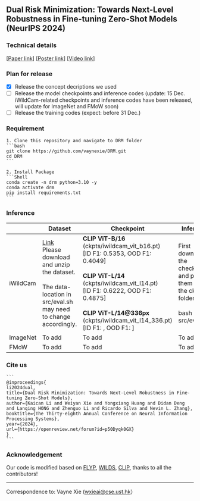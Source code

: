 ## Dual Risk Minimization: Towards Next-Level Robustness in Fine-tuning Zero-Shot Models (NeurIPS 2024)

### Technical details
[[Paper link](https://arxiv.org/abs/2411.19757)]          [[Poster link](https://drive.google.com/file/d/1kD7zwrWxMg_7JaZ3J3dP0uuPh2zsUC5V/view?usp=drive_link)]          [[Video link](https://neurips.cc/virtual/2024/poster/93578)]

### Plan for release

- [x] Release the concept decriptions we used 
- [ ] Release the model checkpoints and inference codes (update: 15 Dec. iWildCam-related checkpoints and inference codes have been released, will update for ImageNet and FMoW soon)
- [ ] Release the training codes (expect: before 31 Dec.)

### Requirement

````
1. Clone this repository and navigate to DRM folder
```bash
git clone https://github.com/vaynexie/DRM.git
cd DRM
```

2. Install Package
```Shell
conda create -n drm python=3.10 -y
conda activate drm
pip install requirements.txt
```
````

### Inference

|          | Dataset                                                      | Checkpoint                                                   | Inference                                                    |
| :------- | ------------------------------------------------------------ | ------------------------------------------------------------ | ------------------------------------------------------------ |
| iWildCam | [Link](https://hkustconnect-my.sharepoint.com/:u:/g/personal/wxieai_connect_ust_hk/EUZoLIp5ZHtPhJ67X3F0hw0BdN-pZ1OWmT3FlBaOfwDUbA?e=wfKf4H)<br />Please download and unzip the dataset.<br /><br />The data-location in src/eval.sh may need to change accordingly. | **CLIP ViT-B/16**<br />(ckpts/iwildcam_vit_b16.pt) <br />[ID F1: 0.5353, OOD F1: 0.4049]<br /><br />**CLIP ViT-L/14**<br />(ckpts/iwildcam_vit_l14.pt) <br />[ID F1: 0.6222, OOD F1: 0.4875]<br /><br />**CLIP ViT-L/14@336px**<br />(ckpts/iwildcam_vit_l14_336.pt) <br />[ID F1: , OOD F1: ] | First download the checkpoints and put them under the ckpts folder <br /><br />bash src/eval.sh |
| ImageNet | To add                                                       | To add                                                       | To add                                                       |
| FMoW     | To add                                                       | To add                                                       | To add                                                       |

### Cite us

````
```
@inproceedings{
li2024dual,
title={Dual Risk Minimization: Towards Next-Level Robustness in Fine-tuning Zero-Shot Models},
author={Kaican Li and Weiyan Xie and Yongxiang Huang and Didan Deng and Lanqing HONG and Zhenguo Li and Ricardo Silva and Nevin L. Zhang},
booktitle={The Thirty-eighth Annual Conference on Neural Information Processing Systems},
year={2024},
url={https://openreview.net/forum?id=p50Dyqk0GX}
}
```
````

### Acknowledgement

Our code is modified based on [FLYP](https://github.com/locuslab/FLYP), [WILDS](https://github.com/p-lambda/wilds), [CLIP](https://github.com/openai/CLIP), thanks to all the contributors!

-------

Correspondence to: Vayne Xie (wxieai@cse.ust.hk）





